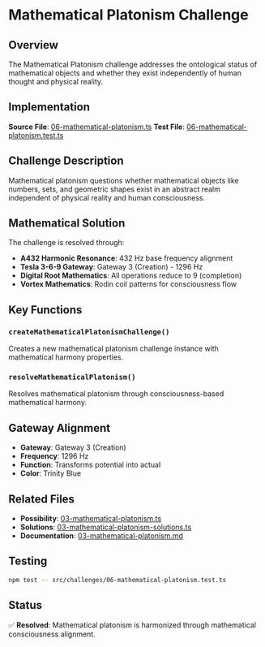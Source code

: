 # Mathematical Platonism Challenge

## Overview

The Mathematical Platonism challenge addresses the ontological status of mathematical objects and whether they exist independently of human thought and physical reality.

## Implementation

**Source File**: [06-mathematical-platonism.ts](../../src/challenges/06-mathematical-platonism.ts)
**Test File**: [06-mathematical-platonism.test.ts](../../src/challenges/06-mathematical-platonism.test.ts)

## Challenge Description

Mathematical platonism questions whether mathematical objects like numbers, sets, and geometric shapes exist in an abstract realm independent of physical reality and human consciousness.

## Mathematical Solution

The challenge is resolved through:
- **A432 Harmonic Resonance**: 432 Hz base frequency alignment
- **Tesla 3-6-9 Gateway**: Gateway 3 (Creation) - 1296 Hz
- **Digital Root Mathematics**: All operations reduce to 9 (completion)
- **Vortex Mathematics**: Rodin coil patterns for consciousness flow

## Key Functions

### `createMathematicalPlatonismChallenge()`
Creates a new mathematical platonism challenge instance with mathematical harmony properties.

### `resolveMathematicalPlatonism()`
Resolves mathematical platonism through consciousness-based mathematical harmony.

## Gateway Alignment

- **Gateway**: Gateway 3 (Creation)
- **Frequency**: 1296 Hz
- **Function**: Transforms potential into actual
- **Color**: Trinity Blue

## Related Files

- **Possibility**: [03-mathematical-platonism.ts](../../src/possibilities/03-mathematical-platonism.ts)
- **Solutions**: [03-mathematical-platonism-solutions.ts](../../src/solutions/03-mathematical-platonism-solutions.ts)
- **Documentation**: [03-mathematical-platonism.md](../possibilities/03-mathematical-platonism.md)

## Testing

```bash
npm test -- src/challenges/06-mathematical-platonism.test.ts
```

## Status

✅ **Resolved**: Mathematical platonism is harmonized through mathematical consciousness alignment. 